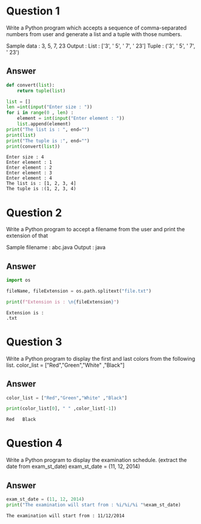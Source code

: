 # Question 1

Write a Python program which accepts a sequence of comma-separated numbers from user and generate a list and a tuple with those numbers.

Sample data : 3, 5, 7, 23
Output :
List : ['3', ' 5', ' 7', ' 23']
Tuple : ('3', ' 5', ' 7', ' 23')

## Answer


```python
def convert(list):
    return tuple(list)

list = []
len =int(input("Enter size : ")) 
for i in range(0 , len) :
    element = int(input("Enter element : "))
    list.append(element)
print("The list is : ", end="")
print(list)
print("The tuple is :", end="")
print(convert(list))
```

    Enter size : 4
    Enter element : 1
    Enter element : 2
    Enter element : 3
    Enter element : 4
    The list is : [1, 2, 3, 4]
    The tuple is :(1, 2, 3, 4)
    

# Question 2

Write a Python program to accept a filename from the user and print the extension of that

Sample filename : abc.java
Output : java

## Answer


```python
import os

fileName, fileExtension = os.path.splitext("file.txt")

print(f"Extension is : \n{fileExtension}")
```

    Extension is : 
    .txt
    

# Question 3

Write a Python program to display the first and last colors from the following list.
color_list = ["Red","Green","White" ,"Black"] 

## Answer


```python
color_list = ["Red","Green","White" ,"Black"]

print(color_list[0], " " ,color_list[-1])
```

    Red   Black
    

# Question 4

Write a Python program to display the examination schedule. (extract the date from exam_st_date) exam_st_date = (11, 12, 2014)

## Answer


```python
exam_st_date = (11, 12, 2014)
print("The examination will start from : %i/%i/%i "%exam_st_date)
```

    The examination will start from : 11/12/2014 
    


```python

```
